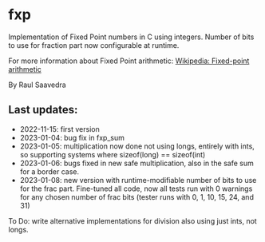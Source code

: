 # fxp
Implementation of Fixed Point numbers in C using integers. Number of bits
to use for fraction part now configurable at runtime.

For more information about Fixed Point arithmetic:
[Wikipedia: Fixed-point arithmetic](https://en.wikipedia.org/wiki/Fixed-point_arithmetic)

By Raul Saavedra

## Last updates:
- 2022-11-15: first version
- 2023-01-04: bug fix in fxp_sum
- 2023-01-05: multiplication now done not using longs, entirely with ints, so
supporting systems where sizeof(long) == sizeof(int)
- 2023-01-06: bugs fixed in new safe multiplication, also in the safe sum for a
border case.
- 2023-01-08: new version with runtime-modifiable number of bits to use for
the frac part. Fine-tuned all code, now all tests run with 0 warnings for
any chosen number of frac bits (tester runs with 0, 1, 10, 15, 24, and 31)

To Do: write alternative implementations for division also using just ints,
not longs.
